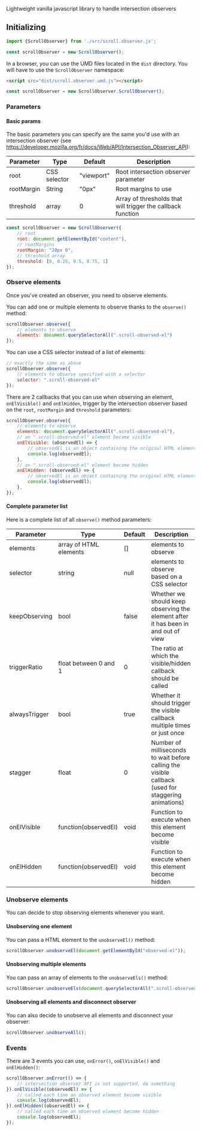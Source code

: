 Lightweight vanilla javascript library to handle intersection observers

<h2>Initializing</h2>
    
```javascript
import {ScrollObserver} from './src/scroll.observer.js';

const scrollObserver = new ScrollObserver();
```

In a browser, you can use the UMD files located in the `dist` directory. You will have to use the `ScrollObserver` namespace:
    
```html
<script src="dist/scroll.observer.umd.js"></script>
```


```javascript
const scrollObserver = new ScrollObserver.ScrollObserver();
```

<h3>Parameters</h3>

<h4>Basic params</h4>

The basic parameters you can specify are the same you'd use with an intersection observer (see https://developer.mozilla.org/fr/docs/Web/API/Intersection_Observer_API):

| Parameter  | Type | Default | Description |
| --- | --- | --- | --- |
| root  | CSS selector | "viewport" | Root intersection observer parameter |
| rootMargin | String | "0px" | Root margins to use |
| threshold | array | 0 | Array of thresholds that will trigger the callback function |

```javascript
const scrollObserver = new ScrollObserver({
    // root
    root: document.getElementById("content"),
    // rootMargins
    rootMargin: "20px 0",
    // threshold array
    threshold: [0, 0.25, 0.5, 0.75, 1]
});
```

<h3>Observe elements</h3>

Once you've created an observer, you need to observe elements.

You can add one or multiple elements to observe thanks to the `observe()` method:

```javascript
scrollObserver.observe({
    // elements to observe
    elements: document.querySelectorAll(".scroll-observed-el")
});
```

You can use a CSS selector instead of a list of elements:

```javascript
// exactly the same as above
scrollObserver.observe({
    // elements to observe specified with a selector
    selector: ".scroll-observed-el"
});
```

There are 2 callbacks that you can use when observing an element, `onElVisible()` and `onElHidden`, trigger by the intersection observer based on the `root`, `rootMargin` and `threshold` parameters:

```javascript
scrollObserver.observe({
    // elements to observe
    elements: document.querySelectorAll(".scroll-observed-el"),
    // an ".scroll-observed-el" element became visible
    onElVisible: (observedEl) => {
        // observedEl is an object containing the original HTML element, its bounding rectangle and other properties
        console.log(observedEl);
    },
    // an ".scroll-observed-el" element became hidden
    onElHidden: (observedEl) => {
        // observedEl is an object containing the original HTML element, its bounding rectangle and other properties
        console.log(observedEl);
    },
});
```

<h4>Complete parameter list</h4>

Here is a complete list of all `observe()` method parameters:

| Parameter  | Type | Default | Description |
| --- | --- | --- | --- |
| elements  | array of HTML elements | [] | elements to observe |
| selector | string | null | elements to observe based on a CSS selector |
| keepObserving | bool | false | Whether we should keep observing the element after it has been in and out of view |
| triggerRatio | float between 0 and 1 | 0 | The ratio at which the visible/hidden callback should be called |
| alwaysTrigger | bool | true | Whether it should trigger the visible callback multiple times or just once |
| stagger | float | 0 | Number of milliseconds to wait before calling the visible callback (used for staggering animations) |
| onElVisible | function(observedEl) | void | Function to execute when this element become visible |
| onElHidden | function(observedEl) | void | Function to execute when this element become hidden |


<h3>Unobserve elements</h3>

You can decide to stop observing elements whenever you want.

<h4>Unobserving one element</h4>

You can pass a HTML element to the `unobserveEl()` method:

```javascript
scrollObserver.unobserveEl(document.getElementById("observed-el"));
```

<h4>Unobserving multiple elements</h4>

You can pass an array of elements to the `unobserveEls()` method:

```javascript
scrollObserver.unobserveEls(document.querySelectorAll(".scroll-observed-el"));
```

<h4>Unobserving all elements and disconnect observer</h4>

You can also decide to unobserve all elements and disconnect your observer:

```javascript
scrollObserver.unobserveAll();
```


<h3>Events</h3>

There are 3 events you can use, `onError()`, `onElVisible()` and `onElHidden()`:

```javascript
scrollObserver.onError(() => {
    // intersection observer API is not supported, do something
}).onElVisible((observedEl) => {
    // called each time an observed element become visible
    console.log(observedEl);
}).onElHidden((observedEl) => {
    // called each time an observed element become hidden
    console.log(observedEl);
});
```